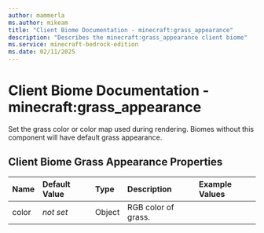```yaml
---
author: mammerla
ms.author: mikeam
title: "Client Biome Documentation - minecraft:grass_appearance"
description: "Describes the minecraft:grass_appearance client biome"
ms.service: minecraft-bedrock-edition
ms.date: 02/11/2025 
---
```


# Client Biome Documentation - minecraft:grass_appearance

Set the grass color or color map used during rendering. Biomes without this component will have default grass appearance.


## Client Biome Grass Appearance Properties

|Name       |Default Value |Type |Description |Example Values |
|:----------|:-------------|:----|:-----------|:------------- |
| color | *not set* | Object | RGB color of grass. |  | 
